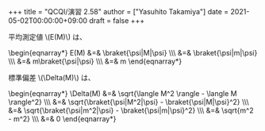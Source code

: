 +++
title = "QCQI/演習 2.58"
author = ["Yasuhito Takamiya"]
date = 2021-05-02T00:00:00+09:00
draft = false
+++

平均測定値 \\(E(M)\\) は、

\begin{eqnarray\*}
  E(M) &=& \braket{\psi|M|\psi} \\\\\\
    &=& \braket{\psi|m|\psi} \\\\\\
    &=& m\braket{\psi|\psi} \\\\\\
    &=& m
\end{eqnarray\*}

標準偏差 \\(\Delta(M)\\) は、

\begin{eqnarray\*}
  \Delta(M) &=& \sqrt{\langle M^2 \rangle - \langle M \rangle^2} \\\\\\
    &=& \sqrt{\braket{\psi|M^2|\psi} - \braket{\psi|M|\psi}^2} \\\\\\
    &=& \sqrt{\braket{\psi|m^2|\psi} - \braket{\psi|m|\psi}^2} \\\\\\
    &=& \sqrt{m^2 - m^2} \\\\\\
    &=& 0
\end{eqnarray\*}
